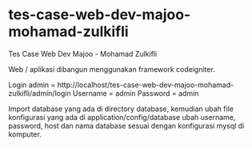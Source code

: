 # tes-case-web-dev-majoo-mohamad-zulkifli
Tes Case Web Dev Majoo - Mohamad Zulkifli

Web / aplikasi dibangun menggunakan framework codeigniter.

Login admin = http://localhost/tes-case-web-dev-majoo-mohamad-zulkifli/admin/login
Username = admin
Password = admin

Import database yang ada di directory database, kemudian ubah file konfigurasi yang ada di application/config/database ubah username, password, host dan nama database sesuai dengan konfigurasi mysql di komputer.
